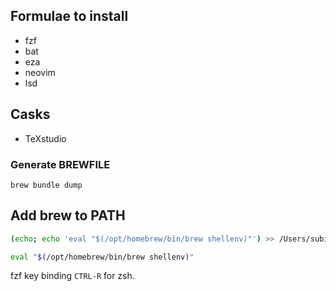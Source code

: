## Formulae to install

- fzf
- bat
- eza
- neovim
- lsd

## Casks

- TeXstudio

### Generate BREWFILE

`brew bundle dump`

## Add brew to PATH

```sh
(echo; echo 'eval "$(/opt/homebrew/bin/brew shellenv)"') >> /Users/subidit/.zprofile

eval "$(/opt/homebrew/bin/brew shellenv)"
```

fzf key binding `CTRL-R` for zsh.
